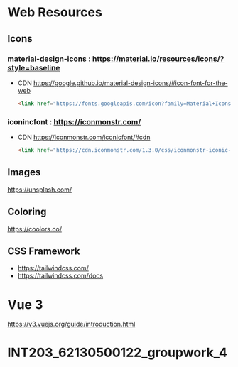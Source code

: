 # Web Resources
## Icons
### material-design-icons : https://material.io/resources/icons/?style=baseline
- CDN
  https://google.github.io/material-design-icons/#icon-font-for-the-web 
  ```html
  <link href="https://fonts.googleapis.com/icon?family=Material+Icons" rel="stylesheet" />
  ```
  
### iconincfont : https://iconmonstr.com/
- CDN 
  https://iconmonstr.com/iconicfont/#cdn
  ```html
  <link href="https://cdn.iconmonstr.com/1.3.0/css/iconmonstr-iconic-font.min.css" rel="stylesheet" />
  ```

## Images
https://unsplash.com/

## Coloring
https://coolors.co/

## CSS Framework
- https://tailwindcss.com/
- https://tailwindcss.com/docs

# Vue 3
https://v3.vuejs.org/guide/introduction.html

# INT203_62130500122_groupwork_4
